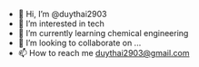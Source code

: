 - 👋 Hi, I’m @duythai2903
- 👀 I’m interested in tech
- 🌱 I’m currently learning chemical engineering
- 💞️ I’m looking to collaborate on ...
- 📫 How to reach me duythai2903@gmail.com

<!---
duythai2903/duythai2903 is a ✨ special ✨ repository because its `README.md` (this file) appears on your GitHub profile.
You can click the Preview link to take a look at your changes.
--->
